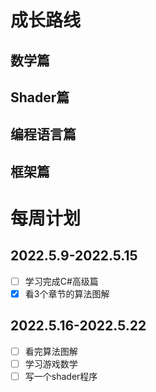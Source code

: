 # 成长路线

## 数学篇

## Shader篇

## 编程语言篇

## 框架篇

# 每周计划

## 2022.5.9-2022.5.15

- [ ] 学习完成C#高级篇
- [x] 看3个章节的算法图解

## 2022.5.16-2022.5.22

- [ ]  看完算法图解
- [ ]  学习游戏数学
- [ ] 写一个shader程序